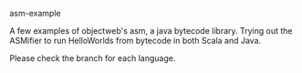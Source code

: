 asm-example

A few examples of objectweb's asm, a java bytecode library. Trying out the ASMifier to run HelloWorlds from bytecode in both Scala and Java.

Please check the branch for each language.
